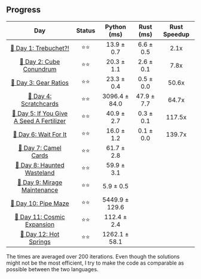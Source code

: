 ## Progress

|                   Day                   | Status |      Python (ms)       |        Rust (ms)       | Rust Speedup |
|:---------------------------------------:|:------:|:-----------------:|:-----------------:|:------------:|
| [🎄 Day 1: Trebuchet?!](https://adventofcode.com/2023/day/1) |  ⭐⭐   | 13.9 ± 0.7    | 6.6 ± 0.5     |    2.1x      |
| [🎄 Day 2: Cube Conundrum](https://adventofcode.com/2023/day/2) | ⭐⭐ | 20.3 ± 1.1  |  2.6 ± 0.1    | 7.8x |
| [🎄 Day 3: Gear Ratios](https://adventofcode.com/2023/day/3) | ⭐⭐ | 23.3 ± 0.4  |  0.5 ± 0.0    | 50.6x |
| [🎄 Day 4: Scratchcards](https://adventofcode.com/2023/day/4) | ⭐⭐ | 3096.4 ± 84.0  |  47.9 ± 7.7    | 64.7x |
| [🎄 Day 5: If You Give A Seed A Fertilizer](https://adventofcode.com/2023/day/5) | ⭐⭐ | 40.9 ± 2.7  |  0.3 ± 0.1    | 117.5x |
| [🎄 Day 6: Wait For It](https://adventofcode.com/2023/day/6) | ⭐⭐ | 16.0 ± 1.2  |  0.1 ± 0.0    | 139.7x |
| [🎄 Day 7: Camel Cards](https://adventofcode.com/2023/day/7) | ⭐⭐ | 61.7 ± 2.8  |      |  |
| [🎄 Day 8: Haunted Wasteland](https://adventofcode.com/2023/day/8) | ⭐⭐ | 59.9 ± 3.1  |      |  |
| [🎄 Day 9: Mirage Maintenance](https://adventofcode.com/2023/day/9) | ⭐⭐ | 5.9 ± 0.5  |      |  |
| [🎄 Day 10: Pipe Maze](https://adventofcode.com/2023/day/10) | ⭐⭐ | 5449.9 ± 129.6  |      |  |
| [🎄 Day 11: Cosmic Expansion](https://adventofcode.com/2023/day/11) | ⭐⭐ | 112.4 ± 2.4  |      |  |
| [🎄 Day 12: Hot Springs](https://adventofcode.com/2023/day/12) | ⭐⭐ | 1262.1 ± 58.1  |      |  |


The times are averaged over 200 iterations. Even though the solutions might not be the most efficient, I try to make the code as comparable as possible between the two languages. 